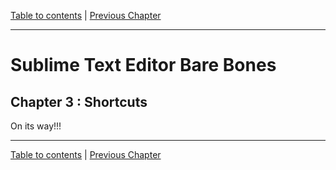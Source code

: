 [Table to contents](README.md) | [Previous Chapter](Ch2.md)

---
# Sublime Text Editor Bare Bones
## Chapter 3 : Shortcuts

On its way!!!

---

[Table to contents](README.md) | [Previous Chapter](Ch2.md)